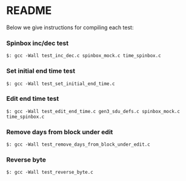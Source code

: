 README
======
Below we give instructions for compiling each test:

### Spinbox inc/dec test
```
$: gcc -Wall test_inc_dec.c spinbox_mock.c time_spinbox.c
```

### Set initial end time test
```
$: gcc -Wall test_set_initial_end_time.c
```

### Edit end time test
```
$: gcc -Wall test_edit_end_time.c gen3_sdu_defs.c spinbox_mock.c time_spinbox.c
```

### Remove days from block under edit
```
$: gcc -Wall test_remove_days_from_block_under_edit.c
```

### Reverse byte
```
$: gcc -Wall test_reverse_byte.c
```
